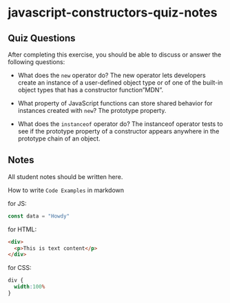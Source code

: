 # javascript-constructors-quiz-notes

## Quiz Questions

After completing this exercise, you should be able to discuss or answer the following questions:

- What does the `new` operator do?
The new operator lets developers create an instance of a user-defined object type or of one of the built-in object types that has a constructor function”MDN”.

- What property of JavaScript functions can store shared behavior for instances created with `new`?
The prototype property.

- What does the `instanceof` operator do?
The instanceof operator tests to see if the prototype property of a constructor appears anywhere in the prototype chain of an object. 

## Notes

All student notes should be written here.


How to write `Code Examples` in markdown

for JS:
```javascript
const data = "Howdy"
```

for HTML:
```html
<div>
  <p>This is text content</p>
</div>
```

for CSS:
```css
div {
  width:100%
}
```
